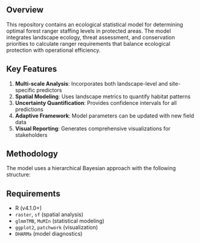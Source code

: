 ## Overview
This repository contains an ecological statistical model for determining optimal forest ranger staffing levels in protected areas. The model integrates landscape ecology, threat assessment, and conservation priorities to calculate ranger requirements that balance ecological protection with operational efficiency.

## Key Features
1. **Multi-scale Analysis**: Incorporates both landscape-level and site-specific predictors
2. **Spatial Modeling**: Uses landscape metrics to quantify habitat patterns
3. **Uncertainty Quantification**: Provides confidence intervals for all predictions
4. **Adaptive Framework**: Model parameters can be updated with new field data
5. **Visual Reporting**: Generates comprehensive visualizations for stakeholders

## Methodology
The model uses a hierarchical Bayesian approach with the following structure:

## Requirements
- R (v4.1.0+)
- `raster`, `sf` (spatial analysis)
- `glmmTMB`, `MuMIn` (statistical modeling)
- `ggplot2`, `patchwork` (visualization)
- `DHARMa` (model diagnostics)
